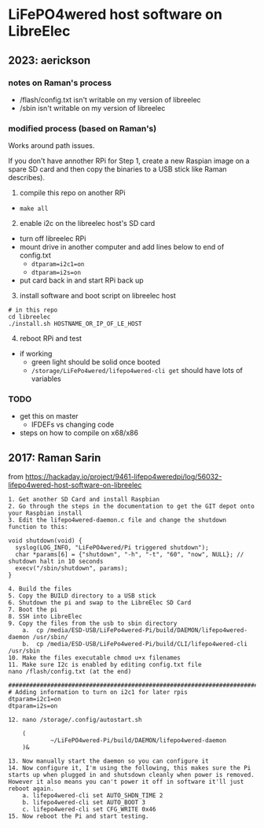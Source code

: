 # LiFePO4wered host software on LibreElec

## 2023: aerickson

### notes on Raman's process

- /flash/config.txt isn't writable on my version of libreelec
- /sbin isn't writable on my version of libreelec

### modified process (based on Raman's)

Works around path issues.

If you don't have annother RPi for Step 1, create a new Raspian image on a spare SD card and then copy the binaries to a USB stick like Raman describes).

1. compile this repo on another RPi
  - `make all`
2. enable i2c on the libreelec host's SD card
  - turn off libreelec RPi 
  - mount drive in another computer and add lines below to end of config.txt
    - `dtparam=i2c1=on`
    - `dtparam=i2s=on`
  - put card back in and start RPi back up
3. install software and boot script on libreelec host
  ```
  # in this repo
  cd libreelec
  ./install.sh HOSTNAME_OR_IP_OF_LE_HOST
```
4. reboot RPi and test
  - if working
    - green light should be solid once booted
    - `/storage/LiFePo4wered/lifepo4wered-cli get` should have lots of variables

### TODO

- get this on master
  - IFDEFs vs changing code
- steps on how to compile on x68/x86

## 2017: Raman Sarin

from https://hackaday.io/project/9461-lifepo4weredpi/log/56032-lifepo4wered-host-software-on-libreelec

```
1. Get another SD Card and install Raspbian
2. Go through the steps in the documentation to get the GIT depot onto your Raspbian install
3. Edit the lifepo4wered-daemon.c file and change the shutdown function to this:

void shutdown(void) {
  syslog(LOG_INFO, "LiFePO4wered/Pi triggered shutdown");
  char *params[6] = {"shutdown", "-h", "-t", "60", "now", NULL}; // shutdown halt in 10 seconds
  execv("/sbin/shutdown", params);
}

4. Build the files
5. Copy the BUILD directory to a USB stick
6. Shutdown the pi and swap to the LibreElec SD Card
7. Boot the pi
8. SSH into LibreElec 
9. Copy the files from the usb to sbin directory 
	a.  cp /media/ESD-USB/LiFePo4wered-Pi/build/DAEMON/lifepo4wered-daemon /usr/sbin/
	b.  cp /media/ESD-USB/LiFePo4wered-Pi/build/CLI/lifepo4wered-cli /usr/sbin
10. Make the files executable chmod u+x filenames
11. Make sure I2c is enabled by editing config.txt file
nano /flash/config.txt (at the end)

################################################################################
# Adding information to turn on i2c1 for later rpis
dtparam=i2c1=on
dtparam=i2s=on

12. nano /storage/.config/autostart.sh
	
	(
	        ~/LiFePO4wered-Pi/build/DAEMON/lifepo4wered-daemon
	)&
	
13. Now manually start the daemon so you can configure it
14. Now configure it, I'm using the following, this makes sure the Pi starts up when plugged in and shutsdown cleanly when power is removed. However it also means you can't power it off in software it'll just reboot again.
	a. lifepo4wered-cli set AUTO_SHDN_TIME 2
	b. lifepo4wered-cli set AUTO_BOOT 3
	c. lifepo4wered-cli set CFG_WRITE 0x46 
15. Now reboot the Pi and start testing.
```
